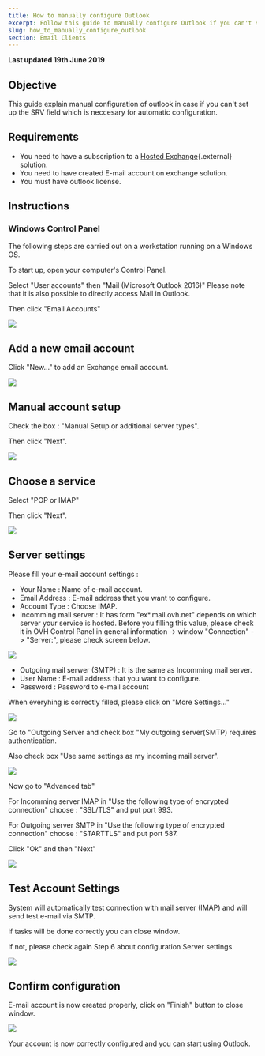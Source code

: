 ```yaml
---
title: How to manually configure Outlook
excerpt: Follow this guide to manually configure Outlook if you can't set up the SRV field needed to automatically configure Outlook.
slug: how_to_manually_configure_outlook
section: Email Clients
---
```



**Last updated 19th June 2019**

## Objective

This guide explain manual configuration of outlook in case if you can't set up the SRV field which is neccesary for automatic configuration.

## Requirements

- You need to have a subscription to a [Hosted Exchange](https://www.ovh.co.uk/emails/hosted-exchange/){.external} solution.
- You need to have created E-mail account on exchange solution.
- You must have outlook license.

## Instructions

### Windows Control Panel

The following steps are carried out on a workstation running on a Windows OS.

To start up, open your computer's Control Panel.

Select "User accounts" then "Mail (Microsoft Outlook 2016)" Please note that it is also possible to directly access Mail in Outlook.

Then click "Email Accounts"

![](images/SS_1.png)


## Add a new email account

Click "New..." to add an Exchange email account.

![](images/SS_2.png)


## Manual account setup

Check the box : "Manual Setup or additional server types".

Then click "Next".

![](images/SS_3.png)


## Choose a service

Select "POP or IMAP"

Then click "Next".

![](images/SS_4.png)


## Server settings

Please fill your e-mail account settings : 

- Your Name : Name of e-mail account.
- Email Address : E-mail address that you want to configure.
- Account Type : Choose IMAP.
- Incomming mail server : It has form "ex*.mail.ovh.net" depends on which server your service is hosted. Before you filling this value, please check it in OVH Control Panel in general information -> window "Connection" -> "Server:", please check screen below.

![](images/SS_10.png)

- Outgoing mail serwer (SMTP) : It is the same as Incomming mail server.
- User Name : E-mail address that you want to configure.
- Password : Password to e-mail account

When everyhing is correctly filled, please click on "More Settings..."

![](images/SS_5.png)

Go to "Outgoing Server and check box "My outgoing server(SMTP) requires authentication.

Also check box "Use same settings as my incoming mail server".

![](images/SS_6.png)

Now go to "Advanced tab" 

For Incomming server IMAP in "Use the following type of encrypted connection" choose : "SSL/TLS" and put port 993.

For Outgoing server SMTP in "Use the following type of encrypted connection" choose : "STARTTLS" and put port 587.

Click "Ok" and then "Next"

![](images/SS_7.png)

## Test Account Settings

System will automatically test connection with mail server (IMAP) and will send test e-mail via SMTP.

If tasks will be done correctly you can close window.

If not, please check again Step 6 about configuration Server settings.

![](images/SS_8.png)


## Confirm configuration

E-mail account is now created properly, click on "Finish" button to close window.

![](images/SS_9.png)

Your account is now correctly configured and you can start using Outlook.


